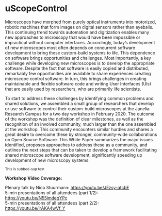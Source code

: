 # uScopeControl

Microscopes have morphed from purely optical instruments into motorized, robotic machines that form images on digital sensors rather than eyeballs. This continuing trend towards automation and digitization enables many new approaches to microscopy that would have been impossible or impractical without computer interfaces.  Accordingly, today’s development of new microscopes most often depends on concurrent software development to bring these custom-build systems to life. This dependence on software brings opportunities and challenges. Most importantly, a key challenge while developing new microscopes is to develop the appropriate software. Despite the fact that software is easily copied and distributed, remarkably few opportunities are available to share experiences creating microscope control software. In turn, this brings challenges in creating maintainable and flexible software code and writing User Interfaces (UIs) that are easily used by researchers, who are primarily life scientists.   

To start to address these challenges by identifying common problems and shared solutions, we assembled a small group of researchers that develop or use software to control their custom-build microscopes at the Janelia Research Campus for a two day workshop in February 2020.  The outcome of the workshop was the definition of clear milestones, as well as the recognition of an involved community, much larger than the one assembled at the workshop. This community encounters similar hurdles and shares a great desire to overcome these by stronger, community-wide collaborations on Open Source Software.  This White Paper summarizes the major issues identified, proposes approaches to address these as a community, and outlines the next steps that can be taken to develop a framework facilitating shared microscope software development, significantly speeding up development of new microscopy systems.

<sub>This is subbed-sup text</sub>

**Workshop Video Coverage:**

Plenary talk by Nico Stuurmann:  https://youtu.be/JEzsy-qtcbE  
5-min presentations of all attendees (part 1/2):  https://youtu.be/N55imdegYPc  
5-min presentations of all attendees (part 2/2):  https://youtu.be/irAKA4wVf_Y
